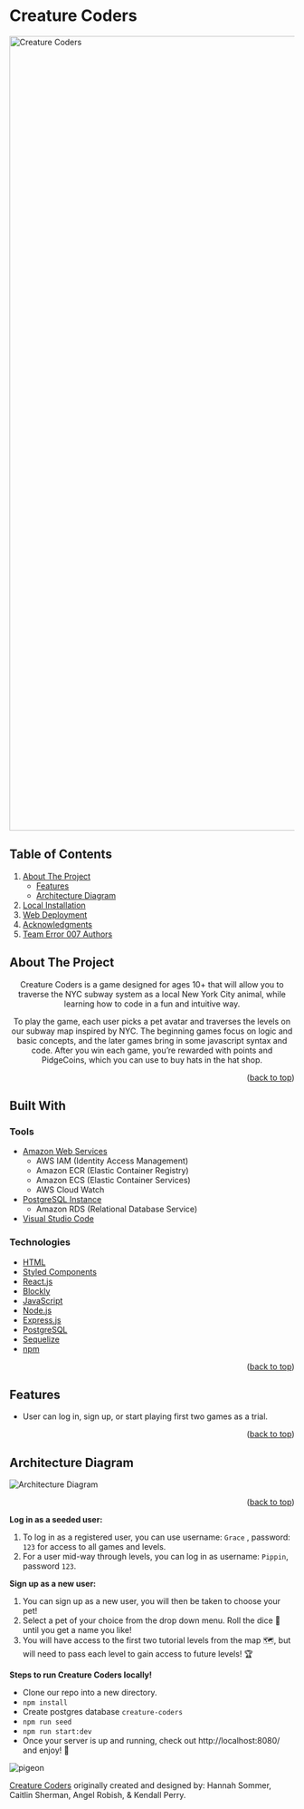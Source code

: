 # Creature Coders

<div id="readme-top"></div>

<img width="1402" alt="Creature Coders" src="https://user-images.githubusercontent.com/98194118/213310156-1f83ef3b-f81d-4345-9843-77371d1f9538.png">

## Table of Contents

  <ol>
    <li>
      <a href="#about-the-project">About The Project</a>
      <ul>
        <li><a href="#features">Features</a></li>
        <li><a href="#architecture-diagram">Architecture Diagram</a></li>
      </ul>
    </li>
    <li><a href="#local-installation">Local Installation</a></li>
    <li><a href="#web-deployment">Web Deployment</a></li> 
	<li><a href="#acknowledgments">Acknowledgments</a></li>
	<li><a href="#authors">Team Error 007 Authors</a></li>
  </ol>

<!-- ABOUT THE PROJECT -->

## About The Project
<div align="center">

<p>Creature Coders is a game designed for ages 10+ that will allow you to traverse the NYC subway system as a local New York City animal, while learning how to code in a fun and intuitive way. 

To play the game, each user picks a pet avatar and traverses the levels on our subway map inspired by NYC. The beginning games focus on logic and basic concepts, and the later games bring in some javascript syntax and code. After you win each game, you’re rewarded with points and PidgeCoins, which you can use to buy hats in the hat shop.</p>

</div>

<p align="right">(<a href="#readme-top">back to top</a>)</p>


<!--BUILT WITH -->

## Built With

### Tools

- [Amazon Web Services](https://aws.amazon.com/)
  - AWS IAM (Identity Access Management)
  - Amazon ECR (Elastic Container Registry)
  - Amazon ECS (Elastic Container Services)
  - AWS Cloud Watch
- [PostgreSQL Instance](https://aws.amazon.com/rds/)
  - Amazon RDS (Relational Database Service)
- [Visual Studio Code](https://code.visualstudio.com/)

### Technologies

- [HTML](https://html.spec.whatwg.org/)
- [Styled Components](https://styled-components.com/)
- [React.js](https://reactjs.org/)
- [Blockly](https://developers.google.com/blockly)
- [JavaScript](https://www.javascript.com/)
- [Node.js](https://nodejs.org/en/)
- [Express.js](https://expressjs.com/)
- [PostgreSQL](https://www.postgresql.org/)
- [Sequelize](https://sequelize.org/)
- [npm](https://www.npmjs.com/)

<p align="right">(<a href="#readme-top">back to top</a>)</p>

## Features

- User can log in, sign up, or start playing first two games as a trial. 

<p align="right">(<a href="#readme-top">back to top</a>)</p>


<!-- ARCHITECTURE DIAGRAM -->

## Architecture Diagram

![Architecture Diagram](https://user-images.githubusercontent.com/98194118/213309568-e53cb4da-2a02-485d-8ec1-4b4a70084c2a.png)

<p align="right">(<a href="#readme-top">back to top</a>)</p>


**Log in as a seeded user:**
1.  To log in as a registered user, you can use username: `Grace` , password: `123` for access to all games and levels. 
2.  For a user mid-way through levels, you can log in as username: `Pippin`, password `123`. 

**Sign up as a new user:**
1.  You can sign up as a new user, you will then be taken to choose your pet! 
2.  Select a pet of your choice from the drop down menu. Roll the dice 🎲 until you get a name you like!
3.  You will have access to the first two tutorial levels from the map 🗺, but will need to pass each level to gain access to future levels! 🏆



**Steps to run Creature Coders locally!**

* Clone our repo into a new directory. 
* `npm install`
* Create postgres database `creature-coders` 
* `npm run seed`
* `npm run start:dev`
* Once your server is up and running, check out http://localhost:8080/ and enjoy! 🦝

![pigeon](https://user-images.githubusercontent.com/98194118/169086011-39d44ddd-4fdf-42b5-b50f-f235e5d2152f.png)

<a href=https://github.com/pigeon-programmers/creature-coders-web>Creature Coders</a> originally created and designed by: Hannah Sommer, Caitlin Sherman, Angel Robish, & Kendall Perry.

